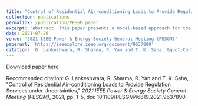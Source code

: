 ```yaml
---
title: "Control of Residential Air-conditioning Loads to Provide Regulation Services under Uncertainties"
collection: publications
permalink: /publication/PESGM_paper
excerpt: 'Abstract: This paper presents a model-based approach for the collective control of residential air-conditioning loads to deliver robust and optimal demand management. The proposed approach performs an optimal trade-off between accurate tracking of system operator specified load-set points and minimisation of consumer discomfort, while ensuring robustness to parametric uncertainties and fluctuations in outdoor temperature. Benefiting from robustness to uncertainties, the proposed approach is reliant on minimal household specific information. The mathematical model of the population of residential air-conditioning loads is obtained through the aggregation of individual household specific thermal models. This is followed by the development of a robust model predictive control approach for aggregate demand management to deliver optimum regulation services to account for uncertainties in model mismatch and the prediction errors associated with outdoor temperature. The approach is consistent with the existing demand response standards and is validated using a reference signal from PJM. The results demonstrate that the developed control scheme is capable of precisely following the system-operator specified load set-points even under the worst-case uncertainties of thermal parameters. While achieving the target set-point, it is further observed that customer comfort is always preserved along with minimum compressor control action on air conditioners.'
date: 2021-07-26
venue: '2021 IEEE Power & Energy Society General Meeting (PESGM)'
paperurl: 'https://ieeexplore.ieee.org/document/9637890'
citation: 'G. Lankeshwara, R. Sharma, R. Yan and T. K. Saha, &quot;Control of Residential Air-conditioning Loads to Provide Regulation Services under Uncertainties,&quot; <i>2021 IEEE Power & Energy Society General Meeting (PESGM)</i>, 2021, pp. 1-5, doi: 10.1109/PESGM46819.2021.9637890.'
---
```


[Download paper here](http://academicpages.github.io/files/paper1.pdf)

Recommended citation: G. Lankeshwara, R. Sharma, R. Yan and T. K. Saha, "Control of Residential Air-conditioning Loads to Provide Regulation Services under Uncertainties," <i>2021 IEEE Power & Energy Society General Meeting (PESGM)</i>, 2021, pp. 1-5, doi: 10.1109/PESGM46819.2021.9637890.
